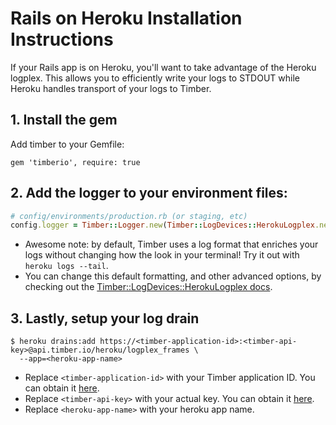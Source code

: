 # Rails on Heroku Installation Instructions

If your Rails app is on Heroku, you'll want to take advantage of the Heroku logplex. This allows you to efficiently write your logs to STDOUT while Heroku handles transport of your logs to Timber.

## 1. Install the gem

Add timber to your Gemfile:

```
gem 'timberio', require: true
```

## 2. Add the logger to your environment files:

```ruby
# config/environments/production.rb (or staging, etc)
config.logger = Timber::Logger.new(Timber::LogDevices::HerokuLogplex.new)
```

* Awesome note: by default, Timber uses a log format that enriches your logs without changing how the look in your terminal! Try it out with `heroku logs --tail`.
* You can change this default formatting, and other advanced options, by checking out the [Timber::LogDevices::HerokuLogplex docs](http://www.rubydoc.info/github/timberio/timber-ruby/master/Timber/LogDevices/HerokuLogplex).

## 3. Lastly, setup your log drain

```console
$ heroku drains:add https://<timber-application-id>:<timber-api-key>@api.timber.io/heroku/logplex_frames \
  --app=<heroku-app-name>
```

* Replace `<timber-application-id>` with your Timber application ID. You can obtain it [here](https://timber.io).
* Replace `<timber-api-key>` with your actual key. You can obtain it [here](https://timber.io).
* Replace `<heroku-app-name>` with your heroku app name.
